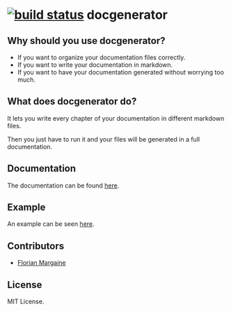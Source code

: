 [![build status](https://secure.travis-ci.org/Ralt/docgenerator.png)](http://travis-ci.org/Ralt/docgenerator)
docgenerator
===

Why should you use docgenerator?
---

- If you want to organize your documentation files correctly.
- If you want to write your documentation in markdown.
- If you want to have your documentation generated without worrying too much.

What does docgenerator do?
---

It lets you write every chapter of your documentation in different markdown files.

Then you just have to run it and your files will be generated in a full documentation.

Documentation
---

The documentation can be found [here](http://margaine.com/docgenerator).

Example
---

An example can be seen [here][0].

Contributors
---

- [Florian Margaine](http://margaine.com)

License
---

MIT License.

   [0]: https://github.com/Ralt/docgenerator/tree/master/example

